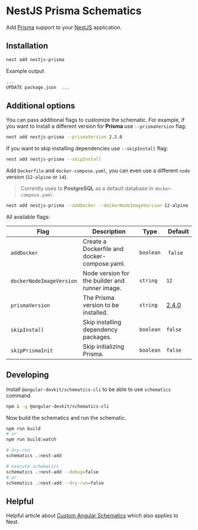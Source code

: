 # NestJS Prisma Schematics

Add [Prisma](https://github.com/prisma/prisma) support to your [NestJS](https://github.com/nestjs/nest) application.

## Installation

```bash
nest add nestjs-prisma
```

Example output

```bash
...
UPDATE package.json  ...
```

## Additional options

You can pass additional flags to customize the schematic. For example, if you want to install a different version for **Prisma** use `--prismaVersion` flag:

```bash
nest add nestjs-prisma --prismaVersion 2.2.0
```

If you want to skip installing dependencies use `--skipInstall` flag:

```bash
nest add nestjs-prisma --skipInstall
```

Add `Dockerfile` and `docker-compose.yaml`, you can even use a different `node` version (`12-alpine` or `14`).

> Currently uses to **PostgreSQL** as a default database in `docker-compose.yaml`.

```bash
nest add nestjs-prisma --addDocker --dockerNodeImageVersion 12-alpine
```

All available flags:

| Flag                      |  Description                                   | Type      |  Default                                                     |
| ------------------------- | ---------------------------------------------- | --------- | ------------------------------------------------------------ |
|  `addDocker`              | Create a Dockerfile and docker-compose.yaml.   | `boolean` |  `false`                                                     |
|  `dockerNodeImageVersion` | Node version for the builder and runner image. | `string`  | `12`                                                         |
|  `prismaVersion`          | The Prisma version to be installed.            | `string`  | [2.4.0](https://github.com/prisma/prisma/releases/tag/2.4.0) |
|  `skipInstall`            | Skip installing dependency packages.           | `boolean` | `false`                                                      |
|  `skipPrismaInit`         | Skip initializing Prisma.                      | `boolean` | `false`                                                      |

## Developing

Install `@angular-devkit/schematics-cli` to be able to use `schematics` command

```bash
npm i -g @angular-devkit/schematics-cli
```

Now build the schematics and run the schematic.

```bash
npm run build
# or
npm run build:watch

# dry-run
schematics .:nest-add

# execute schematics
schematics .:nest-add --debug=false
# or
schematics .:nest-add --dry-run=false
```

## Helpful

Helpful article about [Custom Angular Schematics](https://medium.com/@tomastrajan/total-guide-to-custom-angular-schematics-5c50cf90cdb4) which also applies to Nest.
